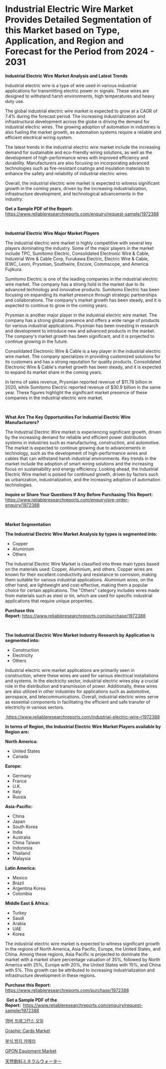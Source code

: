 <p><h1>Industrial Electric Wire Market Provides Detailed Segmentation of this Market based on Type, Application, and Region and Forecast for the Period from 2024 - 2031</h1></p><p><strong>Industrial Electric Wire Market Analysis and Latest Trends</strong></p>
<p><p>Industrial electric wire is a type of wire used in various industrial applications for transmitting electric power or signals. These wires are designed to withstand harsh environments, high temperatures and heavy duty use.</p><p>The global industrial electric wire market is expected to grow at a CAGR of 7.4% during the forecast period. The increasing industrialization and infrastructural development across the globe is driving the demand for industrial electric wires. The growing adoption of automation in industries is also fueling the market growth, as automation systems require a reliable and efficient electrical wiring system.</p><p>The latest trends in the industrial electric wire market include the increasing demand for sustainable and eco-friendly wiring solutions, as well as the development of high-performance wires with improved efficiency and durability. Manufacturers are also focusing on incorporating advanced technologies such as fire-resistant coatings and insulation materials to enhance the safety and reliability of industrial electric wires.</p><p>Overall, the industrial electric wire market is expected to witness significant growth in the coming years, driven by the increasing industrialization, infrastructure development, and technological advancements in the industry.</p></p>
<p><strong>Get a Sample PDF of the Report:&nbsp;</strong> <a href="https://www.reliableresearchreports.com/enquiry/request-sample/1972388">https://www.reliableresearchreports.com/enquiry/request-sample/1972388</a></p>
<p>&nbsp;</p>
<p><strong>Industrial Electric Wire Major Market Players</strong></p>
<p><p>The industrial electric wire market is highly competitive with several key players dominating the industry. Some of the major players in the market include TPC, Sumitomo Electric, Consolidated Electronic Wire & Cable, Industrial Wire & Cable Corp, Furukawa Electric, Electric Wire & Cable, IEWC, Leoni, Prysmian, Southwire, Encore, Commscope, and America Fujikura.</p><p>Sumitomo Electric is one of the leading companies in the industrial electric wire market. The company has a strong hold in the market due to its advanced technology and innovative products. Sumitomo Electric has been focusing on expanding its market presence through strategic partnerships and collaborations. The company's market growth has been steady, and it is expected to continue to grow in the coming years.</p><p>Prysmian is another major player in the industrial electric wire market. The company has a strong global presence and offers a wide range of products for various industrial applications. Prysmian has been investing in research and development to introduce new and advanced products in the market. The company's market growth has been significant, and it is projected to continue growing in the future.</p><p>Consolidated Electronic Wire & Cable is a key player in the industrial electric wire market. The company specializes in providing customized solutions for its customers and has a strong reputation for quality products. Consolidated Electronic Wire & Cable's market growth has been steady, and it is expected to expand its market share in the coming years.</p><p>In terms of sales revenue, Prysmian reported revenue of $11.78 billion in 2020, while Sumitomo Electric reported revenue of $30.9 billion in the same year. These figures highlight the significant market presence of these companies in the industrial electric wire market.</p></p>
<p>&nbsp;</p>
<p><strong>What Are The Key Opportunities For Industrial Electric Wire Manufacturers?</strong></p>
<p><p>The Industrial Electric Wire market is experiencing significant growth, driven by the increasing demand for reliable and efficient power distribution systems in industries such as manufacturing, construction, and automotive. The market is expected to continue growing due to advancements in technology, such as the development of high-performance wires and cables that can withstand harsh industrial environments. Key trends in the market include the adoption of smart wiring solutions and the increasing focus on sustainability and energy efficiency. Looking ahead, the Industrial Electric Wire market is poised for continued growth, driven by factors such as urbanization, industrialization, and the increasing adoption of automation technologies.</p></p>
<p><strong>Inquire or Share Your Questions If Any Before Purchasing This Report:</strong> <a href="https://www.reliableresearchreports.com/enquiry/pre-order-enquiry/1972388">https://www.reliableresearchreports.com/enquiry/pre-order-enquiry/1972388</a></p>
<p>&nbsp;</p>
<p><strong>Market Segmentation</strong></p>
<p><strong>The Industrial Electric Wire Market Analysis by types is segmented into:</strong></p>
<p><ul><li>Copper</li><li>Aluminium</li><li>Others</li></ul></p>
<p><p>The Industrial Electric Wire Market is classified into three main types based on the materials used: Copper, Aluminium, and others. Copper wires are known for their excellent conductivity and resistance to corrosion, making them suitable for various industrial applications. Aluminium wires, on the other hand, are lightweight and cost-effective, making them a popular choice for certain applications. The "Others" category includes wires made from materials such as steel or tin, which are used for specific industrial applications that require unique properties.</p></p>
<p><strong>Purchase this Report:&nbsp;</strong><a href="https://www.reliableresearchreports.com/purchase/1972388">https://www.reliableresearchreports.com/purchase/1972388</a></p>
<p>&nbsp;</p>
<p><strong>The Industrial Electric Wire Market Industry Research by Application is segmented into:</strong></p>
<p><ul><li>Construction</li><li>Electricity</li><li>Others</li></ul></p>
<p><p>Industrial electric wire market applications are primarily seen in construction, where these wires are used for various electrical installations and systems. In the electricity sector, industrial electric wires play a crucial role in the distribution and transmission of power. Additionally, these wires are also utilized in other industries for applications such as automotive, aerospace, and telecommunications. Overall, industrial electric wires serve as essential components in facilitating the efficient and safe transfer of electricity in various sectors.</p></p>
<p><a href="https://www.reliableresearchreports.com/industrial-electric-wire-r1972388">&nbsp;https://www.reliableresearchreports.com/industrial-electric-wire-r1972388</a></p>
<p><strong>In terms of Region, the Industrial Electric Wire Market Players available by Region are:</strong></p>
<p>
    <p> <strong> North America: </strong>
        <ul>
            <li>United States</li>
            <li>Canada</li>
        </ul>
        </p> 
    <p> <strong> Europe: </strong>
        <ul>
            <li>Germany</li>
            <li>France</li>
            <li>U.K.</li>
            <li>Italy</li>
            <li>Russia</li>
        </ul>
        </p> 
    <p> <strong> Asia-Pacific: </strong>
        <ul>
            <li>China</li>
            <li>Japan</li>
            <li>South Korea</li>
            <li>India</li>
            <li>Australia</li>
            <li>China Taiwan</li>
            <li>Indonesia</li>
            <li>Thailand</li>
            <li>Malaysia</li>
        </ul>
        </p> 
    <p> <strong> Latin America: </strong>
        <ul>
            <li>Mexico</li>
            <li>Brazil</li>
            <li>Argentina Korea</li>
            <li>Colombia</li>
        </ul>
        </p> 
    <p> <strong> Middle East & Africa: </strong>
        <ul>
            <li>Turkey</li>
            <li>Saudi</li>
            <li>Arabia</li>
            <li>UAE</li>
            <li>Korea</li>
        </ul>
    </p>
    </p>
<p><p>The industrial electric wire market is expected to witness significant growth in the regions of North America, Asia Pacific, Europe, the United States, and China. Among these regions, Asia Pacific is projected to dominate the market with a market share percentage valuation of 35%, followed by North America with 25%, Europe with 20%, the United States with 15%, and China with 5%. This growth can be attributed to increasing industrialization and infrastructure development in these regions.</p></p>
<p><strong>Purchase this Report: </strong><a href="https://www.reliableresearchreports.com/purchase/1972388">https://www.reliableresearchreports.com/purchase/1972388</a></p>
<p>&nbsp;<strong>Get a Sample PDF of the Report:&nbsp;&nbsp;</strong><a href="https://www.reliableresearchreports.com/enquiry/request-sample/1972388">https://www.reliableresearchreports.com/enquiry/request-sample/1972388</a></p>
<p><strong></strong></p>
<p><p><a href="https://medium.com/@juddmetz/quot-%EC%95%B0%EB%B2%84-%ED%96%A5%EC%88%98-%EC%98%A4%EC%9D%BC-%EC%8B%9C%EC%9E%A5-%EC%A0%84%EB%A7%9D-%EC%99%84%EC%A0%84%ED%95%9C-%EC%82%B0%EC%97%85-%EB%B6%84%EC%84%9D-2024%EB%85%84%EB%B6%80%ED%84%B0-2031%EB%85%84%EA%B9%8C%EC%A7%80-quot-988cbb2a4730">앰버 프래그런스 오일</a></p><p><a href="https://github.com/zmnbyevx75/Market-Research-Report-List-1/blob/main/graphic-cards-market.md">Graphic Cards Market</a></p><p><a href="https://github.com/Edwards13Jessica/Market-Research-Report-List-1/blob/main/2763661159182.md">부식 방지 카메라</a></p><p><a href="https://github.com/kmatchooka/Market-Research-Report-List-1/blob/main/gpon-equipment-market.md">GPON Equipment Market</a></p><p><a href="https://github.com/oqoeusbvpadwjs08/Market-Research-Report-List-2/blob/main/8784878149467.md">天然飲料ミネラルウォーター</a></p></p>